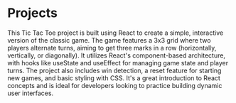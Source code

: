 # Projects
This Tic Tac Toe project is built using React to create a simple, interactive version of the classic game. The game features a 3x3 grid where two players alternate turns, aiming to get three marks in a row (horizontally, vertically, or diagonally). It utilizes React's component-based architecture, with hooks like useState and useEffect for managing game state and player turns. The project also includes win detection, a reset feature for starting new games, and basic styling with CSS. It's a great introduction to React concepts and is ideal for developers looking to practice building dynamic user interfaces.
